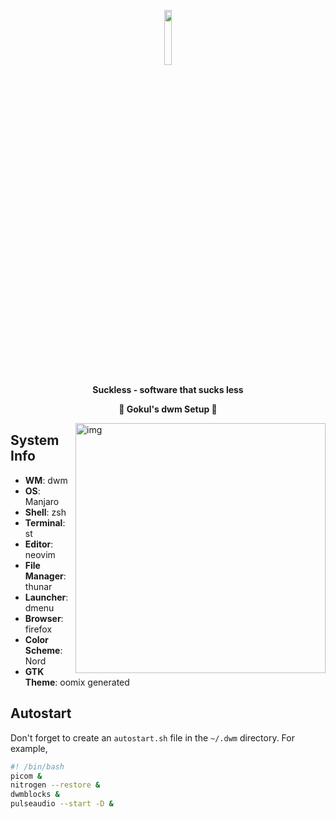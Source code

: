 <p align="center">
  <img width="15%" src="https://github.com/javacafe01.png" />
</p>

<p align="center">
  <b>Suckless - software that sucks less</b>
</p>

<p align="center">
  <b>👻 Gokul's dwm Setup 👻</b>
</p>

<img src="https://i.redd.it/4q4srdypk3y41.png" alt="img" align="right" width="400px">

## System Info

+ **WM**: dwm
+ **OS**: Manjaro
+ **Shell**: zsh
+ **Terminal**: st
+ **Editor**: neovim
+ **File Manager**: thunar
+ **Launcher**: dmenu
+ **Browser**: firefox
+ **Color Scheme**: Nord
+ **GTK Theme**: oomix generated

## Autostart

Don't forget to create an `autostart.sh` file in the `~/.dwm` directory. For example,
```bash
#! /bin/bash
picom &
nitrogen --restore &
dwmblocks &
pulseaudio --start -D &
```
